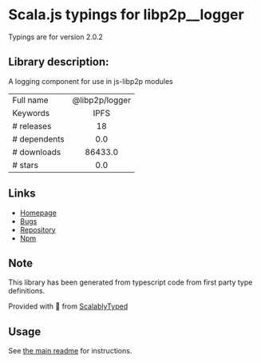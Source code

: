 
# Scala.js typings for libp2p__logger

Typings are for version 2.0.2

## Library description:
A logging component for use in js-libp2p modules

|                    |                 |
| ------------------ | :-------------: |
| Full name          | @libp2p/logger |
| Keywords           | IPFS |
| # releases         | 18 |
| # dependents       | 0.0 |
| # downloads        | 86433.0 |
| # stars            | 0.0 |

## Links
- [Homepage](https://github.com/libp2p/js-libp2p-logger#readme)
- [Bugs](https://github.com/libp2p/js-libp2p-logger/issues)
- [Repository](https://github.com/libp2p/js-libp2p-logger)
- [Npm](https://www.npmjs.com/package/%40libp2p%2Flogger)
    


## Note
This library has been generated from typescript code from first party type definitions.

Provided with :purple_heart: from [ScalablyTyped](https://github.com/oyvindberg/ScalablyTyped)

## Usage
See [the main readme](../../readme.md) for instructions.


